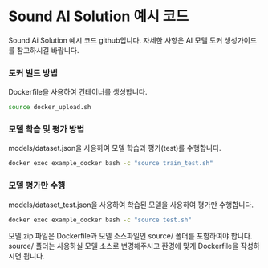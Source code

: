# Sound AI Solution 예시 코드
Sound Ai Solution 예시 코드 github입니다.
자세한 사항은 AI 모델 도커 생성가이드를 참고하시길 바랍니다.

### 도커 빌드 방법
Dockerfile을 사용하여 컨테이너를 생성합니다.
```bash
source docker_upload.sh
```

### 모델 학습 및 평가 방법
models/dataset.json을 사용하여 모델 학습과 평가(test)를 수행합니다.
```bash
docker exec example_docker bash -c "source train_test.sh"
```

### 모델 평가만 수행
models/dataset_test.json을 사용하여 학습된 모델을 사용하여 평가만 수행합니다.
```bash
docker exec example_docker bash -c "source test.sh"
```

모델.zip 파일은 Dockerfile과 모델 소스파일인 source/ 폴더를 포함하여야 합니다.
source/ 폴더는 사용하실 모델 소스로 변경해주시고 환경에 맞게 Dockerfile을 작성하시면 됩니다.


